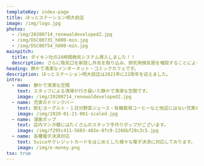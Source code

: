 ```yaml
---
templateKey: index-page
title: ほっとステーション明大前店
image: /img/logo.jpg
photos:
  - /img/20200714_renewaldeveloped2.jpg
  - /img/DSC00735_h800-min.jpg
  - /img/DSC00754_h800-min.jpg
mainpitch:
  title: ダイキン社の24時間換気システム導入しました！！
  description: さらに吸気口を新設し外気を取り込み、排気用換気扇を増設することによって全力で換気を行っています。
heading: 静かで清潔なインターネット・コミックカフェです。
description: ほっとステーション明大前店は2021年に22周年を迎えました。
intro:
  - name: 静かで清潔な空間
    text: スタッフによる清掃が行き届いた静かで清潔な空間です。
    image: /img/20200714_renewaldeveloped2.jpg
  - name: 充実のドリンクバー
    text: 飲むヨーグルト・１日分野菜ジュース・有機栽培コーヒーなど他店にはない充実のドリンクバーがございます。
    image: /img/2020-01-21-001-scaled.jpg
  - name: 漫画ポップ
    text: 店内マンガ棚にはたくさんのスタッフ手作りポップがございます。
    image: /img/f295c411-5603-482e-8fc9-2266bf28c3c5.jpg
  - name: 各種電子決済対応
    text: Suicaやクレジットカードをはじめとした様々な電子決済に対応しております。
    image: /img/e-money.png
tsx: true
---
```

